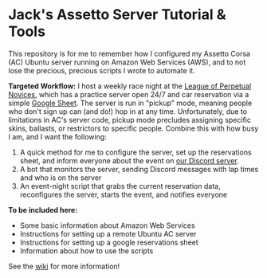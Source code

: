 # Jack's Assetto Server Tutorial & Tools
This repository is for me to remember how I configured my Assetto Corsa (AC) Ubuntu server running on Amazon Web Services (AWS), and to not lose the precious, precious scripts I wrote to automate it. 

**Targeted Workflow:** I host a weekly race night at the [League of Perpetual Novices](https://discord.me/LoPeN), which has a practice server open 24/7 and car reservation via a simple [Google Sheet](https://www.google.ca/sheets/about/). The server is run in "pickup" mode, meaning people who don't sign up can (and do!) hop in at any time. Unfortunately, due to limitations in AC's server code, pickup mode precludes assigning specific skins, ballasts, or restrictors to specific people. Combine this with how busy I am, and I want the following:
 1. A quick method for me to configure the server, set up the reservations sheet, and inform everyone about the event on [our Discord server](https://discord.me/LoPeN).
 2. A bot that monitors the server, sending Discord messages with lap times and who is on the server
 3. An event-night script that grabs the current reservation data, reconfigures the server, starts the event, and notifies everyone

**To be included here:**
 * Some basic information about Amazon Web Services
 * Instructions for setting up a remote Ubuntu AC server
 * Instructions for setting up a google reservations sheet
 * Information about how to use the scripts

See the [wiki](https://github.com/jaxankey/Jax-Assetto-Tools/wiki) for more information!
